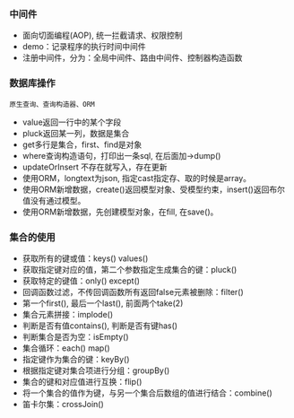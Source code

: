 ### 中间件
- 面向切面编程(AOP), 统一拦截请求、权限控制
- demo：记录程序的执行时间中间件
- 注册中间件，分为：全局中间件、路由中间件、控制器构造函数

### 数据库操作
`原生查询、查询构造器、ORM`
- value返回一行中的某个字段
- pluck返回某一列，数据是集合
- get多行是集合，first、find是对象
- where查询构造语句，打印出一条sql, 在后面加->dump()
- updateOrInsert 不存在就写入，存在更新
- 使用ORM，longtext为json, 指定cast指定存、取的时候是array。
- 使用ORM新增数据，create()返回模型对象、受模型约束，insert()返回布尔值没有通过模型。
- 使用ORM新增数据，先创建模型对象，在fill, 在save()。

### 集合的使用
- 获取所有的键或值：keys() values()
- 获取指定键对应的值，第二个参数指定生成集合的键：pluck()
- 获取特定的键值：only() except()
- 回调函数过滤，不传回调函数所有返回false元素被删除：filter()
- 第一个first(), 最后一个last(), 前面两个take(2)
- 集合元素拼接：implode()
- 判断是否有值contains(), 判断是否有键has()
- 判断集合是否为空：isEmpty()
- 集合循环：each() map()
- 指定键作为集合的键：keyBy()
- 根据指定键对集合项进行分组：groupBy()
- 集合的键和对应值进行互换：flip()
- 将一个集合的值作为键，与另一个集合后数组的值进行结合：combine()
- 笛卡尔集：crossJoin()

